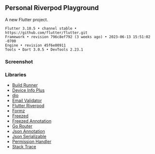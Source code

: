 ## Personal Riverpod Playground ##

A new Flutter project.

```
Flutter 3.10.5 • channel stable • https://github.com/flutter/flutter.git
Framework • revision 796c8ef792 (3 weeks ago) • 2023-06-13 15:51:02 -0700
Engine • revision 45f6e00911
Tools • Dart 3.0.5 • DevTools 2.23.1
```
### Screenshot ###


### Libraries ###
- [Build Runner](https://pub.dev/packages/build_runner)
- [Device Info Plus](https://pub.dev/packages/device_info_plus)
- [dio](https://pub.dev/packages/dio)
- [Email Validator](https://pub.dev/packages/email_validator)
- [Flutter Riverpod](https://pub.dev/packages/flutter_riverpod)
- [Formz](https://pub.dev/packages/formz)
- [Freezed](https://pub.dev/packages/freezed)
- [Freezed Annotation](https://pub.dev/packages/freezed_annotation)
- [Go Router](https://pub.dev/packages/go_router)
- [Json Annotation](https://pub.dev/packages/json_annotation)
- [Json Serializable](https://pub.dev/packages/json_serializable)
- [Permission Handler](https://pub.dev/packages/permission_handler)
- [Stack Trace](https://pub.dev/packages/stack_trace)
